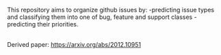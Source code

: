 This repository aims to organize github issues by:
-predicting issue types and classifying them into one of bug, feature and support classes
-predicting their priorities.
<br /><br />

Derived paper: https://arxiv.org/abs/2012.10951 
